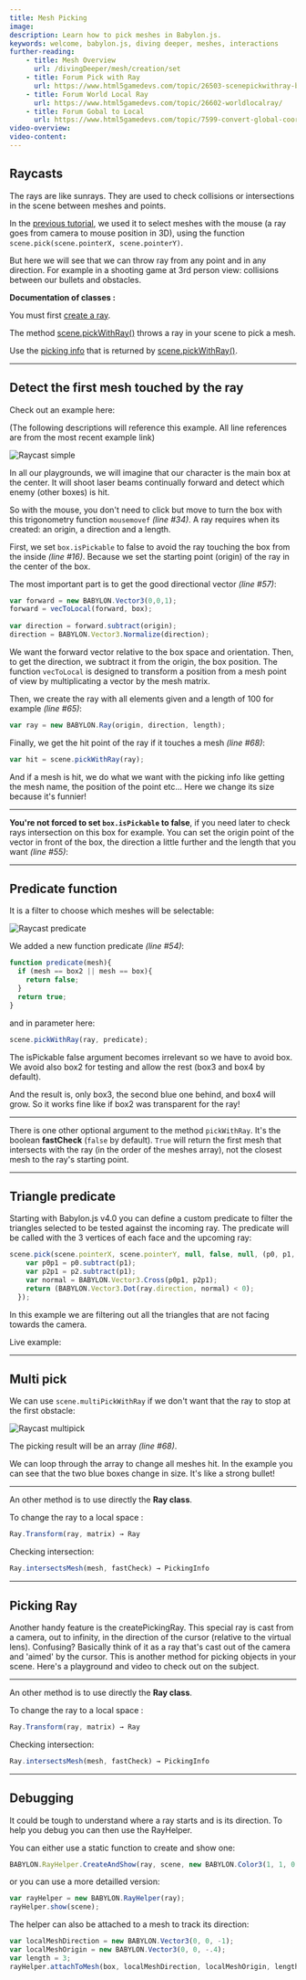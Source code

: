 ```yaml
---
title: Mesh Picking
image: 
description: Learn how to pick meshes in Babylon.js.
keywords: welcome, babylon.js, diving deeper, meshes, interactions
further-reading:
    - title: Mesh Overview
      url: /divingDeeper/mesh/creation/set
    - title: Forum Pick with Ray
      url: https://www.html5gamedevs.com/topic/26503-scenepickwithray-blues/
    - title: Forum World Local Ray
      url: https://www.html5gamedevs.com/topic/26602-worldlocalray/
    - title: Forum Gobal to Local
      url: https://www.html5gamedevs.com/topic/7599-convert-global-coordinates-to-local-coordinates/
video-overview:
video-content:
---
```


## Raycasts 

The rays are like sunrays.
They are used to check collisions or intersections in the scene between meshes and points.

In the [previous tutorial](/babylon101/picking_collisions), we used it to select meshes with the mouse (a ray goes from camera to mouse position in 3D),
using the function `scene.pick(scene.pointerX, scene.pointerY)`.

But here we will see that we can throw ray from any point and in any direction. 
For example in a shooting game at 3rd person view: collisions between our bullets and obstacles.

**Documentation of classes :**

You must first [create a ray](/api/classes/babylon.ray).

The method [scene.pickWithRay()](/api/classes/babylon.scene#pickwithray) throws a ray in your scene to pick a mesh.

Use the [picking info](/api/classes/babylon.pickinginfo) that is returned by [scene.pickWithRay()](/api/classes/babylon.scene#pickwithray).

______

## Detect the first mesh touched by the ray ##

 Check out an example here: <Playground id="#KNE0O#84" title="Get First Mesh Hit By Ray" description="Simple example of getting the first mesh hit by a ray." image=""/>

 (The following descriptions will reference this example. All line references are from the most recent example link)

![Raycast simple](/img/how_to/raycast01.jpg)

In all our playgrounds, we will imagine that our character is the main box at the center.
It will shoot laser beams continually forward and detect which enemy (other boxes) is hit.

So with the mouse, you don't need to click but move to turn the box with this trigonometry function `mousemovef` *(line #34)*. 
A ray requires when its created: an origin, a direction and a length. 

First, we set `box.isPickable` to false to avoid the ray touching the box from the inside *(line #16)*.
Because we set the starting point (origin) of the ray in the center of the box.

The most important part is to get the good directional vector *(line #57)*:
		
```javascript
var forward = new BABYLON.Vector3(0,0,1);		
forward = vecToLocal(forward, box);
	
var direction = forward.subtract(origin);
direction = BABYLON.Vector3.Normalize(direction);
```
		
We want the forward vector relative to the box space and orientation. 
Then, to get the direction, we subtract it from the origin, the box position.
The function `vecToLocal` is designed to transform a position from a mesh point of view by multiplicating a vector by the mesh matrix.

Then, we create the ray with all elements given and a length of 100 for example *(line #65)*:

```javascript
var ray = new BABYLON.Ray(origin, direction, length);
```

Finally, we get the hit point of the ray if it touches a mesh *(line #68)*:

```javascript
var hit = scene.pickWithRay(ray);
```

And if a mesh is hit, we do what we want with the picking info like getting the mesh name, the position of the point etc...
Here we change its size because it's funnier! 

---

**You're not forced to set `box.isPickable` to false**, if you need later to check rays intersection on this box for example. 
You can set the origin point of the vector in front of the box, the direction a little further and the length that you want *(line #55)*:

 <Playground id="#KNE0O#17" title="Ray Picking Example" description="Simple example of ray picking." image=""/>


-----

## Predicate function ##

It is a filter to choose which meshes will be selectable:

<Playground id="#KNE0O#18" title="Predicate Function Example" description="Simple example of the predicate function with ray picking." image=""/>

![Raycast predicate](/img/how_to/raycast02.jpg)

We added a new function predicate *(line #54)*:

```javascript
function predicate(mesh){
  if (mesh == box2 || mesh == box){
    return false;
  }
  return true;
}
```

and in parameter here:

```javascript
scene.pickWithRay(ray, predicate);
```

The isPickable false argument becomes irrelevant so we have to avoid box.
We avoid also box2 for testing and allow the rest (box3 and box4 by default).

And the result is, only box3, the second blue one behind, and box4 will grow.
So it works fine like if box2 was transparent for the ray!  

---

There is one other optional argument to the method `pickWithRay`. It's the boolean **fastCheck** (`false` by default).
`True` will return the first mesh that intersects with the ray (in the order of the meshes array), not the closest mesh to the ray's starting point.

---

## Triangle predicate # 

Starting with Babylon.js v4.0 you can define a custom predicate to filter the triangles selected to be tested against the incoming ray. The predicate will be called with the 3 vertices of each face and the upcoming ray:

```javascript
scene.pick(scene.pointerX, scene.pointerY, null, false, null, (p0, p1, p2, ray) => {
    var p0p1 = p0.subtract(p1);
    var p2p1 = p2.subtract(p1);
    var normal = BABYLON.Vector3.Cross(p0p1, p2p1);
    return (BABYLON.Vector3.Dot(ray.direction, normal) < 0);
  });
```

In this example we are filtering out all the triangles that are not facing towards the camera.

Live example: <Playground id="#EES9W5" title="Triangle Predicate" description="Simple example of ray picking with a triangle predicate." image=""/>

---

## Multi pick # 

We can use `scene.multiPickWithRay` if we don't want that the ray to stop at the first obstacle: 

 <Playground id="#KNE0O#19" title="Get All Meshes Hit By Ray" description="Simple example of getting all meshes hit by a ray." image=""/>

![Raycast multipick](/img/how_to/raycast02.jpg)

The picking result will be an array *(line #68)*.

We can loop through the array to change all meshes hit. In the example you can see that the two blue boxes change in size. 
It's like a strong bullet! 

---

An other method is to use directly the **Ray class**.

To change the ray to a local space :

```javascript
Ray.Transform(ray, matrix) → Ray
```

Checking intersection:

```javascript
Ray.intersectsMesh(mesh, fastCheck) → PickingInfo
```

---

## Picking Ray # 

Another handy feature is the createPickingRay. This special ray is cast from a camera, out to infinity, in the direction of the cursor (relative to the virtual lens). Confusing? Basically think of it as a ray that's cast out of the camera and 'aimed' by the cursor. This is another method for picking objects in your scene. Here's a playground and video to check out on the subject. 

 <Playground id="#AC8XPN" title="Picking Ray Example" description="Simple example of using a picking ray." image=""/>

<Youtube id="dgsWKpa7RcY"/>

---

An other method is to use directly the **Ray class**.

To change the ray to a local space :

```javascript
Ray.Transform(ray, matrix) → Ray
```

Checking intersection:

```javascript
Ray.intersectsMesh(mesh, fastCheck) → PickingInfo
```

---

## Debugging 

It could be tough to understand where a ray starts and is its direction. To help you debug you can then use the RayHelper.

You can either use a static function to create and show one:

```javascript
BABYLON.RayHelper.CreateAndShow(ray, scene, new BABYLON.Color3(1, 1, 0.1));
```

or you can use a more detailled version:

```javascript
var rayHelper = new BABYLON.RayHelper(ray);
rayHelper.show(scene);
```

The helper can also be attached to a mesh to track its direction:

```javascript
var localMeshDirection = new BABYLON.Vector3(0, 0, -1);
var localMeshOrigin = new BABYLON.Vector3(0, 0, -.4);
var length = 3;
rayHelper.attachToMesh(box, localMeshDirection, localMeshOrigin, length);
```

<Playground id="#ZHDBJ#48" title="Picking and Debugging" description="Simple example of ray picking and debugging." image=""/>